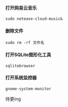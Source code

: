 #### 打开网易云音乐
```shell
sudo netease-cloud-music&
```

#### 删除文件
```shell
sudo rm -rf 文件名
```

#### 打开SQLite图形化工具
```shell
sqlitebrowser
```

#### 打开系统监控器
```shell
gnome-system-monitor
```

待更ing
